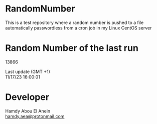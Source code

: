 # RandomNumber    
This is a test repository where a random number is pushed to a file automatically passwordless from a cron job in my Linux CentOS server    
# Random Number of the last run   
13866
      
Last update (GMT +1)    
11/17/23 16:00:01
# Developer    
Hamdy Abou El Anein   
hamdy.aea@protonmail.com
